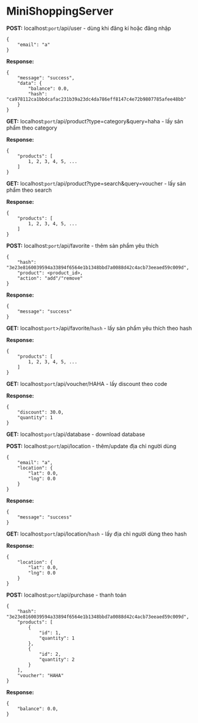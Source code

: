 # MiniShoppingServer

**POST:** localhost:`port`/api/user - dùng khi đăng kí hoặc đăng nhập
```
{
    "email": "a"
}
```
**Response:** 
```
{
    "message": "success",
    "data": {
        "balance": 0.0,
        "hash": "ca978112ca1bbdcafac231b39a23dc4da786eff8147c4e72b9807785afee48bb"
    }
}
```

**GET:** localhost:`port`/api/product?type=category&query=haha - lấy sản phẩm theo category

**Response:** 
```
{
    "products": [
        1, 2, 3, 4, 5, ...
    ]
}
```

**GET:** localhost:`port`/api/product?type=search&query=voucher - lấy sản phẩm theo search

**Response:** 
```
{
    "products": [
        1, 2, 3, 4, 5, ...
    ]
}
```

**POST:** localhost:`port`/api/favorite - thêm sản phẩm yêu thích
```
{
    "hash": "3e23e8160039594a33894f6564e1b1348bbd7a0088d42c4acb73eeaed59c009d",
    "product": <product_id>,
    "action": "add"/"remove"
}
```

**Response:** 
```
{
    "message": "success"
}
```

**GET:** localhost:`port`>/api/favorite/`hash` - lấy sản phẩm yêu thích theo hash

**Response:** 
```
{
    "products": [
        1, 2, 3, 4, 5, ...
    ]
}
```

**GET:** localhost:`port`/api/voucher/HAHA - lấy discount theo code

**Response:** 
```
{
    "discount": 30.0,
    "quantity": 1
}
```

**GET:** localhost:`port`/api/database - download database

**POST:** localhost:`port`/api/location - thêm/update địa chỉ người dùng 
```
{
    "email": "a",
    "location": {
        "lat": 0.0,
        "lng": 0.0
    }
}
```

**Response:** 
```
{
    "message": "success"
}
```

**GET:** localhost:`port`/api/location/`hash` - lấy địa chỉ người dùng theo hash

**Response:** 
```
{
    "location": {
        "lat": 0.0,
        "lng": 0.0
    }
}
```

**POST:** localhost:`port`/api/purchase - thanh toán
```
{
    "hash": "3e23e8160039594a33894f6564e1b1348bbd7a0088d42c4acb73eeaed59c009d",
    "products": [
        {
            "id": 1,
            "quantity": 1
        },
        {
            "id": 2,
            "quantity": 2
        }
    ],
    "voucher": "HAHA"
}
```

**Response:** 
```
{
    "balance": 0.0,
}
```